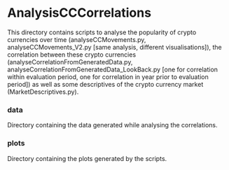 # AnalysisCCCorrelations

This directory contains scripts to analyse the popularity of crypto currencies over time (analyseCCMovements.py, analyseCCMovements_V2.py [same analysis, different visualisations]), the correlation between these crypto currencies (analyseCorrelationFromGeneratedData.py, analyseCorrelationFromGeneratedData_LookBack.py [one for correlation within evaluation period, one for correlation in year prior to evaluation period]) as well as some descriptives of the crypto currency market (MarketDescriptives.py).

### data
Directory containing the data generated while analysing the correlations.

### plots
Directory containing the plots generated by the scripts.